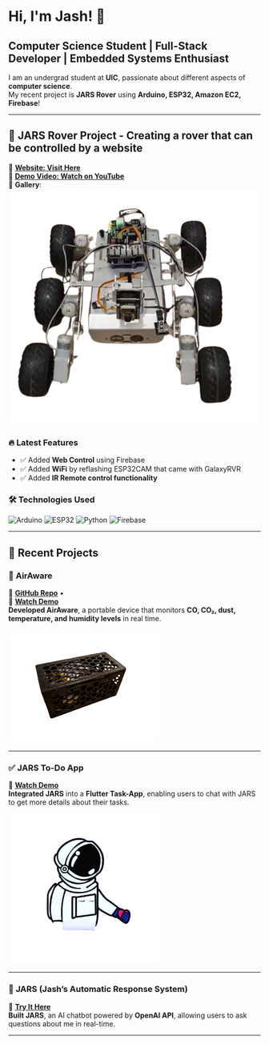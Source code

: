 # Hi, I'm Jash! 👋  
## Computer Science Student | Full-Stack Developer | Embedded Systems Enthusiast  

I am an undergrad student at **UIC**, passionate about different aspects of **computer science**.  
My recent project is **JARS Rover** using **Arduino, ESP32, Amazon EC2, Firebase**!  

---

## 🚀 **JARS Rover Project** - Creating a rover that can be controlled by a website
🔗 <a href="https://itsjash.com/rover.html" target="_blank">**Website: Visit Here**</a>  
🎥 <a href="https://www.youtube.com/watch?v=9_svSL55m3o&feature=youtu.be" target="_blank">**Demo Video: Watch on YouTube**</a>  
📸 **Gallery**:  
![Rover](https://github.com/Dramaticgod/Dramaticgod/blob/main/rover.png)  

### 🔥 **Latest Features**
- ✅ Added **Web Control** using Firebase  
- ✅ Added **WiFi** by reflashing ESP32CAM that came with GalaxyRVR  
- ✅ Added **IR Remote control functionality**  

### 🛠️ **Technologies Used**
![Arduino](https://img.shields.io/badge/Arduino-00979D?style=for-the-badge&logo=arduino&logoColor=white)
![ESP32](https://img.shields.io/badge/ESP32-0078D7?style=for-the-badge&logo=espressif)
![Python](https://img.shields.io/badge/Python-FFD43B?style=for-the-badge&logo=python&logoColor=white)
![Firebase](https://img.shields.io/badge/Firebase-FFCA28?style=for-the-badge&logo=firebase)

---

## 🚀 **Recent Projects**
### 📡 **AirAware**  
📌 <a href="https://github.com/Dramaticgod/AirAware" target="_blank">**GitHub Repo**</a> •  
🎥 <a href="https://www.youtube.com/watch?v=SZdRbrvS93k&feature=youtu.be" target="_blank">**Watch Demo**</a>  
**Developed AirAware**, a portable device that monitors **CO, CO₂, dust, temperature, and humidity levels** in real time.  

<a href="https://www.youtube.com/watch?v=SZdRbrvS93k&feature=youtu.be" target="_blank">
  <img src="https://github.com/Dramaticgod/Dramaticgod/blob/main/air.png" width="300">
</a>

---


### ✅ **JARS To-Do App**  
🎥 <a href="https://www.youtube.com/watch?v=EpxASzmFrNw&feature=youtu.be" target="_blank">**Watch Demo**</a>  
**Integrated JARS** into a **Flutter Task-App**, enabling users to chat with JARS to get more details about their tasks.  

<a href="https://www.youtube.com/watch?v=EpxASzmFrNw&feature=youtu.be" target="_blank">
  <img src="https://github.com/Dramaticgod/Dramaticgod/blob/main/jars.png" width="300">
</a>

---


### 🤖 **JARS (Jash’s Automatic Response System)**  
📌 <a href="https://itsjash.com/chatbox.html" target="_blank">**Try It Here**</a>  
**Built JARS**, an AI chatbot powered by **OpenAI API**, allowing users to ask questions about me in real-time.

---

